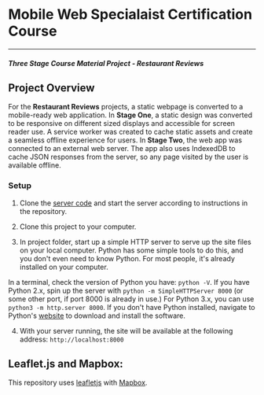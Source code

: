 # Mobile Web Specialaist Certification Course
---
#### _Three Stage Course Material Project - Restaurant Reviews_

## Project Overview

For the **Restaurant Reviews** projects, a static webpage is converted to a mobile-ready web application. 
In **Stage One**, a static design was converted to be responsive on different sized displays and accessible for screen reader use. A service worker was created to cache static assets and create a seamless offline experience for users.
In **Stage Two**, the web app was connected to an external web server. The app also uses IndexedDB to cache JSON responses from the server, so any page visited by the user is available offline.  

### Setup
1. Clone the [server code](https://github.com/berrybell/mws-restaurant-stage-2) and start the server according to instructions in the repository.

2. Clone this project to your computer. 

3. In project folder, start up a simple HTTP server to serve up the site files on your local computer. Python has some simple tools to do this, and you don't even need to know Python. For most people, it's already installed on your computer. 

In a terminal, check the version of Python you have: `python -V`. If you have Python 2.x, spin up the server with `python -m SimpleHTTPServer 8000` (or some other port, if port 8000 is already in use.) For Python 3.x, you can use `python3 -m http.server 8000`. If you don't have Python installed, navigate to Python's [website](https://www.python.org/) to download and install the software.

4. With your server running, the site will be available at the following address: `http://localhost:8000`

## Leaflet.js and Mapbox:

This repository uses [leafletjs](https://leafletjs.com/) with [Mapbox](https://www.mapbox.com/).



